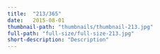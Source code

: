 ```yaml
---
title:  "213/365"
date:   2015-08-01
thumbnail-path: "thumbnails/thumbnail-213.jpg"
full-path: "full-size/full-size-213.jpg"
short-description: "Description"
---
```

